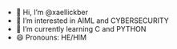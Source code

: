 - 👋 Hi, I’m @xaellickber
- 👀 I’m interested in AIML and CYBERSECURITY
- 🌱 I’m currently learning C and PYTHON
- 😄 Pronouns: HE/HIM


<!---
xaellickber/xaellickber is a ✨ special ✨ repository because its `README.md` (this file) appears on your GitHub profile.
You can click the Preview link to take a look at your changes.
--->
